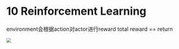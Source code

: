 # 10 Reinforcement Learning

environment会根据action对actor进行reward          total reward == return

<img src="D:\Desktop\CV_ML\img\rl.png" style="zoom:75%;" />


